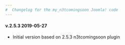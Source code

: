 ```yaml
--- 
#  Changelog for the my_n3tcomingsoon Joomla! code
---
```

<h4>v.2.5.3 2019-05-27</h4>
<ul>
<li>Initial version based on 2.5.3 n3tcomingsoon plugin</li>
</ul>
